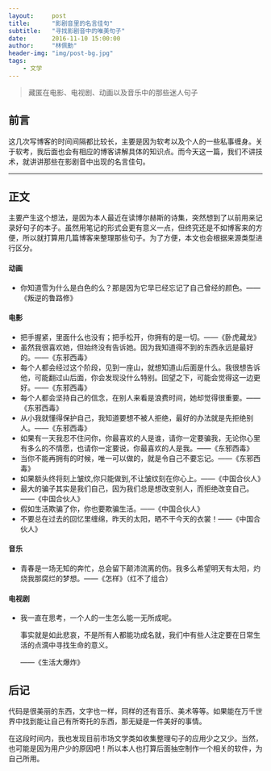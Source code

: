 ```yaml
---
layout:     post
title:      "影剧音里的名言佳句"
subtitle:   "寻找影剧音中的唯美句子"
date:       2016-11-10 15:00:00
author:     "林佩勤"
header-img: "img/post-bg.jpg"
tags:
    - 文学
---
```


> 藏匿在电影、电视剧、动画以及音乐中的那些迷人句子


## 前言

这几次写博客的时间间隔都比较长，主要是因为软考以及个人的一些私事缠身。关于软考，我后面也会有相应的博客讲解具体的知识点。而今天这一篇，我们不讲技术，就讲讲那些在影剧音中出现的名言佳句。

---

## 正文

主要产生这个想法，是因为本人最近在读博尔赫斯的诗集，突然想到了以前用来记录好句子的本子。虽然用笔记的形式会更有意义一点，但终究还是不如博客来的方便，所以就打算用几篇博客来整理那些句子。为了方便，本文也会根据来源类型进行区分。

#### 动画

- 你知道雪为什么是白色的么？那是因为它早已经忘记了自己曾经的颜色。——《叛逆的鲁路修》

#### 电影

- 把手握紧，里面什么也没有；把手松开，你拥有的是一切。——《卧虎藏龙》
- 虽然我很喜欢她，但始终没有告诉她。因为我知道得不到的东西永远是最好的。——《东邪西毒》
- 每个人都会经过这个阶段，见到一座山，就想知道山后面是什么。我很想告诉他，可能翻过山后面，你会发现没什么特别。回望之下，可能会觉得这一边更好。——《东邪西毒》
- 每个人都会坚持自己的信念，在别人来看是浪费时间，她却觉得很重要。——《东邪西毒》
- 从小我就懂得保护自己，我知道要想不被人拒绝，最好的办法就是先拒绝别人。——《东邪西毒》
- 如果有一天我忍不住问你，你最喜欢的人是谁，请你一定要骗我，无论你心里有多么的不情愿，也请你一定要说，你最喜欢的人是我。——《东邪西毒》
- 当你不能再拥有的时候，唯一可以做的，就是令自己不要忘记。——《东邪西毒》
- 如果额头终将刻上皱纹,你只能做到,不让皱纹刻在你心上。——《中国合伙人》
- 最大的骗子其实是我们自己，因为我们总是想改变别人，而拒绝改变自己。——《中国合伙人》
- 假如生活欺骗了你，你也要欺骗生活。——《中国合伙人》
- 不要总在过去的回忆里缠绵，昨天的太阳，晒不干今天的衣裳！——《中国合伙人》


#### 音乐

- 青春是一场无知的奔忙，总会留下颠沛流离的伤。我多么希望明天有太阳，灼烧我那腐烂的梦想。——《怎样》（红不了组合）

#### 电视剧

- 我一直在思考，一个人的一生怎么能一无所成呢。

  事实就是如此悲哀，不是所有人都能功成名就，我们中有些人注定要在日常生活的点滴中寻找生命的意义。

  ——《生活大爆炸》

## 后记

代码是很美丽的东西，文字也一样，同样的还有音乐、美术等等。如果能在万千世界中找到能让自己有所寄托的东西，那无疑是一件美好的事情。

在这段时间内，我也发现目前市场文学类如收集整理句子的应用少之又少。当然，也可能是因为用户少的原因吧！所以本人也打算后面抽空制作一个相关的软件，为自己所用。